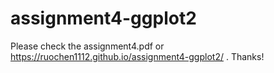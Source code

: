 # assignment4-ggplot2
Please check the assignment4.pdf or https://ruochen1112.github.io/assignment4-ggplot2/ . Thanks!
